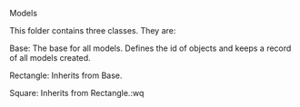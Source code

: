 Models

This folder contains three classes. They are:

Base: The base for all models. Defines the id of objects and keeps a record of all models created.

Rectangle: Inherits from Base.

Square: Inherits from Rectangle.:wq
